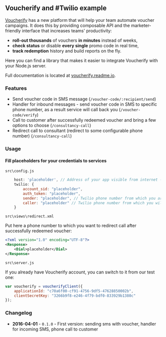 ## Voucherify and #Twilio example

[Voucherify](http://voucherify.io?utm_source=inbound&utm_medium=github&utm_campaign=voucherify-twilio) has a new platform that will help your team automate voucher campaigns. It does this by providing composable API and the marketer-friendly interface that increases teams' productivity:

- **roll-out thousands** of vouchers **in minutes** instead of weeks,
- **check status** or disable **every single** promo code in real time,
- **track redemption** history and build reports on the fly.

Here you can find a library that makes it easier to integrate Voucherify with your Node.js server.

Full documentation is located at [voucherify.readme.io](https://voucherify.readme.io).

### Features

- Send voucher code in SMS message (`/voucher-code/:recipient/send`)
- Handler for inbound messages - send voucher code in SMS to specific phone number, as a result service will call back you (`/voucher-code/verify`)
- Call to customer after successfully redeemed voucher and bring a few options to choose (`/consultancy-call`)
- Redirect call to consultant (redirect to some configurable phone number) (`/consultancy-call`)


### Usage

#### Fill placeholders for your credentials to services

`src\config.js`

```javascript
    host: 'placeholder', // Address of your app visible from internet - Twilio needs it to configure properly routing 
    twilio: {
        account_sid: "placeholder",
        auth_token: "placeholder",
        sender: "placeholder", // Twilio phone number from which you are going to send smses, you have to configure that in Twilio web console
        caller: "placeholder" // Twilio phone number from which you will make calls - configurable the same as above
    }
```

`src\views\redirect.xml`

Put here a phone number to which you want to redirect call after successfully redeemed voucher:

```xml
<?xml version="1.0" encoding="UTF-8"?>
<Response>
    <Dial>placeholder</Dial>
</Response>

```

`src\server.js`

If you already have Voucherify account, you can switch to it from our test one:

```javascript
var voucherify = voucherifyClient({
    applicationId: "c70a6f00-cf91-4756-9df5-47628850002b",
    clientSecretKey: "3266b9f8-e246-4f79-bdf0-833929b1380c"
});
```

### Changelog

- **2016-04-01** - `0.1.0` - First version: sending sms with voucher, handler for incoming SMS, phone call to customer